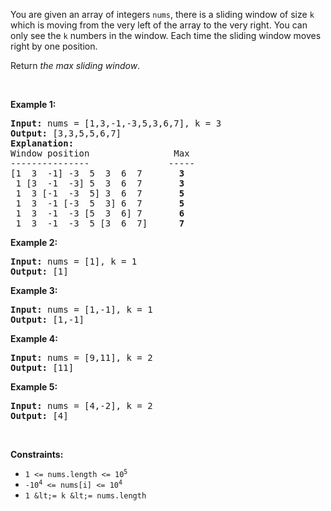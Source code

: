 You are given an array of integers&nbsp;`` nums ``, there is a sliding window of size `` k `` which is moving from the very left of the array to the very right. You can only see the `` k `` numbers in the window. Each time the sliding window moves right by one position.

Return _the max sliding window_.

&nbsp;

__Example 1:__

<pre>
<strong>Input:</strong> nums = [1,3,-1,-3,5,3,6,7], k = 3
<strong>Output:</strong> [3,3,5,5,6,7]
<strong>Explanation:</strong> 
Window position                Max
---------------               -----
[1  3  -1] -3  5  3  6  7       <strong>3</strong>
 1 [3  -1  -3] 5  3  6  7       <strong>3</strong>
 1  3 [-1  -3  5] 3  6  7      <strong> 5</strong>
 1  3  -1 [-3  5  3] 6  7       <strong>5</strong>
 1  3  -1  -3 [5  3  6] 7       <strong>6</strong>
 1  3  -1  -3  5 [3  6  7]      <strong>7</strong>
</pre>

__Example 2:__

<pre>
<strong>Input:</strong> nums = [1], k = 1
<strong>Output:</strong> [1]
</pre>

__Example 3:__

<pre>
<strong>Input:</strong> nums = [1,-1], k = 1
<strong>Output:</strong> [1,-1]
</pre>

__Example 4:__

<pre>
<strong>Input:</strong> nums = [9,11], k = 2
<strong>Output:</strong> [11]
</pre>

__Example 5:__

<pre>
<strong>Input:</strong> nums = [4,-2], k = 2
<strong>Output:</strong> [4]
</pre>

&nbsp;

__Constraints:__

*   <code>1 &lt;= nums.length &lt;= 10<sup>5</sup></code>
*   <code>-10<sup>4</sup> &lt;= nums[i] &lt;= 10<sup>4</sup></code>
*   `` 1 &lt;= k &lt;= nums.length ``